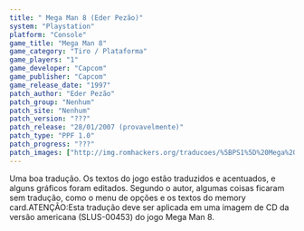 ```yaml
---
title: " Mega Man 8 (Eder Pezão)"
system: "Playstation"
platform: "Console"
game_title: "Mega Man 8"
game_category: "Tiro / Plataforma"
game_players: "1"
game_developer: "Capcom"
game_publisher: "Capcom"
game_release_date: "1997"
patch_author: "Eder Pezão"
patch_group: "Nenhum"
patch_site: "Nenhum"
patch_version: "???"
patch_release: "28/01/2007 (provavelmente)"
patch_type: "PPF 1.0"
patch_progress: "???"
patch_images: ["http://img.romhackers.org/traducoes/%5BPS1%5D%20Mega%20Man%208%20-%20Eder%20Pez%C3%A3o%20-%201.gif","http://img.romhackers.org/traducoes/%5BPS1%5D%20Mega%20Man%208%20-%20Eder%20Pez%C3%A3o%20-%202.gif","http://img.romhackers.org/traducoes/%5BPS1%5D%20Mega%20Man%208%20-%20Eder%20Pez%C3%A3o%20-%203.gif"]
---
```

Uma boa tradução. Os textos do jogo estão traduzidos e acentuados, e alguns gráficos foram editados. Segundo o autor, algumas coisas ficaram sem tradução, como o menu de opções e os textos do memory card.ATENÇÃO:Esta tradução deve ser aplicada em uma imagem de CD da versão americana (SLUS-00453) do jogo Mega Man 8.